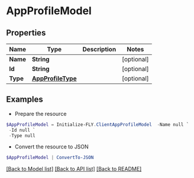 # AppProfileModel
## Properties

Name | Type | Description | Notes
------------ | ------------- | ------------- | -------------
**Name** | **String** |  | [optional] 
**Id** | **String** |  | [optional] 
**Type** | [**AppProfileType**](AppProfileType.md) |  | [optional] 

## Examples

- Prepare the resource
```powershell
$AppProfileModel = Initialize-FLY.ClientAppProfileModel  -Name null `
 -Id null `
 -Type null
```

- Convert the resource to JSON
```powershell
$AppProfileModel | ConvertTo-JSON
```

[[Back to Model list]](../README.md#documentation-for-models) [[Back to API list]](../README.md#documentation-for-api-endpoints) [[Back to README]](../README.md)

